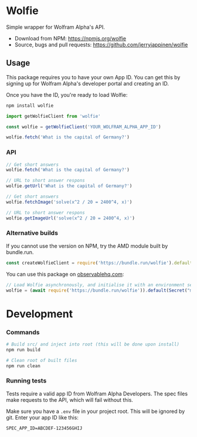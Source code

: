 # Wolfie

Simple wrapper for Wolfram Alpha's API.

- Download from NPM: https://npmjs.org/wolfie
- Source, bugs and pull requests: https://github.com/jerryjappinen/wolfie

## Usage

This package requires you to have your own App ID. You can get this by signing up for Wolfram Alpha's developer portal and creating an ID.

Once you have the ID, you're ready to load Wolfie:

```sh
npm install wolfie
```

```js
import getWolfieClient from 'wolfie'

const wolfie = getWolfieClient('YOUR_WOLFRAM_ALPHA_APP_ID')

wolfie.fetch('What is the capital of Germany?')
```

### API

```js
// Get short answers
wolfie.fetch('What is the capital of Germany?')

// URL to short answer respons
wolfie.getUrl('What is the capital of Germany?')
```

```js
// Get short answers
wolfie.fetchImage('solve(x^2 / 20 = 2400^4, x)')

// URL to short answer respons
wolfie.getImageUrl('solve(x^2 / 20 = 2400^4, x)')
```

### Alternative builds

If you cannot use the version on NPM, try the AMD module built by bundle.run.

```js
const createWolfieClient = require('https://bundle.run/wolfie').default
```

You can use this package on [observablehq.com](https://observablehq.com/):

```js
// Load Wolfie asynchronously, and initialise it with an environment secret
wolfie = (await require('https://bundle.run/wolfie')).default(Secret("myAppIdInObservableSettings"))
```

# Development

### Commands

```sh
# Build src/ and inject into root (this will be done upon install)
npm run build

# Clean root of built files
npm run clean
```

### Running tests

Tests require a valid app ID from Wolfram Alpha Developers. The spec files make requests to the API, which will fail without this.

Make sure you have a `.env` file in your project root. This will be ignored by git. Enter your app ID like this:

```
SPEC_APP_ID=ABCDEF-123456GHIJ
```
